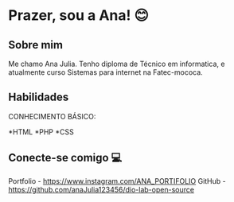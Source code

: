 # Prazer, sou a Ana! 😊

## Sobre mim
Me chamo Ana Julia. Tenho diploma de Técnico em informatica, e atualmente curso Sistemas para internet na Fatec-mococa.


## Habilidades

CONHECIMENTO BÁSICO:

*HTML
*PHP
*CSS

##  Conecte-se comigo 💻

Portfolio - https://www.instagram.com/ANA_PORTIFOLIO
GitHub - https://github.com/anaJulia123456/dio-lab-open-source